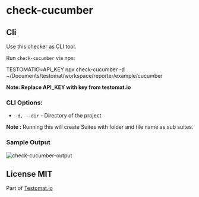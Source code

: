 # check-cucumber

## Cli
Use this checker as CLI tool.

Run  `check-cucumber`  via npx:

TESTOMATIO=API_KEY npx check-cucumber -d ~/Documents/testomat/workspace/reporter/example/cucumber 

**Note: Replace API_KEY with key from testomat.io**

### CLI Options:

-   `-d, --dir` - Directory of the project

**Note :** Running this will create Suites with folder and file name as sub suites. 


### Sample Output

![check-cucumber-output](https://user-images.githubusercontent.com/24666922/78559548-2dc7fb00-7832-11ea-8c69-0722222a82fe.png)



## [](https://github.com/testomatio/check-tests#license-mit)License MIT

Part of  [Testomat.io](https://testomat.io/)
